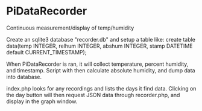 PiDataRecorder
==============

Continuous measurement/display of temp/humidity

Create an sqlite3 database "recorder.db" and setup a table like:
create table data(temp INTEGER, relhum INTEGER, abshum INTEGER, stamp DATETIME default CURRENT_TIMESTAMP);

When PiDataRecorder is ran, it will collect temperature, percent humidity, and timestamp.  Script with then
calculate absolute humidity, and dump data into database.

index.php looks for any recordings and lists the days it find data.  Clicking on the day button will
then request JSON data through recorder.php, and display in the graph window.
